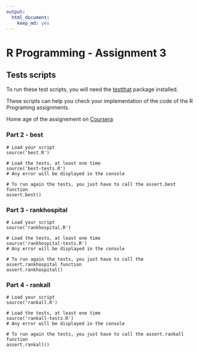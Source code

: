 ```yaml
---
output:
  html_document:
    keep_md: yes
---
```


# R Programming - Assignment 3
## Tests scripts

To run these test scripts, you will need the [testthat](http://cran.r-project.org/web/packages/testthat/index.html) package installed.


These scripts can help you check your implementation of the code of the R Programing assignments.

Home age of the assignement on [Coursera](https://class.coursera.org/rprog-010/assignment/view?assignment_id=7)


### Part 2 - best

```
# Load your script
source('best.R')

# Load the tests, at least one time
source('best-tests.R')
# Any error will be displayed in the console

# To run again the tests, you just have to call the assert.best function
assert.best()
```


### Part 3 - rankhospital


```
# Load your script
source('rankhospital.R')

# Load the tests, at least one time
source('rankhospital-tests.R')
# Any error will be displayed in the console

# To run again the tests, you just have to call the assert.rankhospital function
assert.rankhospital()
```



### Part 4 - rankall


```
# Load your script
source('rankall.R')

# Load the tests, at least one time
source('rankall-tests.R')
# Any error will be displayed in the console

# To run again the tests, you just have to call the assert.rankall function
assert.rankall()
```
